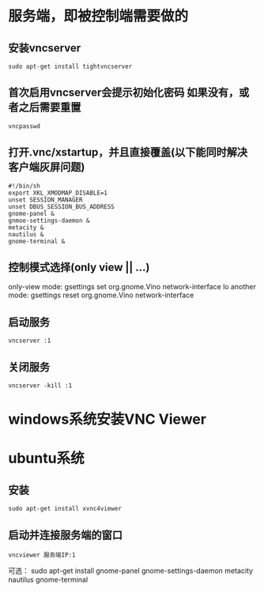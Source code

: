 服务端，即被控制端需要做的
================================================
安装vncserver
-------------------------------------------------
	sudo apt-get install tightvncserver

首次启用vncserver会提示初始化密码
如果没有，或者之后需要重置
-------------------------------------------------
	vncpasswd

打开.vnc/xstartup，并且直接覆盖(以下能同时解决客户端灰屏问题)
-------------------------------------------------
	#!/bin/sh
    export XKL_XMODMAP_DISABLE=1	 
    unset SESSION_MANAGER	
    unset DBUS_SESSION_BUS_ADDRESS
    gnome-panel &	
    gnmoe-settings-daemon &	
    metacity &	
    nautilus &	
    gnome-terminal &

控制模式选择(only view || ...)
-------------------------------------------------
only-view mode:
	gsettings set org.gnome.Vino network-interface lo 
another mode:
	gsettings reset org.gnome.Vino network-interface 

启动服务
-------------------------------------------------
	vncserver :1  

关闭服务
-------------------------------------------------
	vncserver -kill :1  


windows系统安装VNC Viewer
===================================================
ubuntu系统
===================================================

安装
---------------------------------------------------
	sudo apt-get install xvnc4viewer  

启动并连接服务端的窗口
---------------------------------------------------
	vncviewer 服务端IP:1  



可选：
    sudo apt-get install gnome-panel gnome-settings-daemon metacity nautilus gnome-terminal  